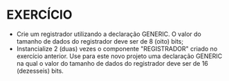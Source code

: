 # EXERCÍCIO

- Crie um registrador utilizando a declaração GENERIC. O valor do tamanho de dados do registrador deve ser de 8 (oito) bits;
- Instancialize 2 (duas) vezes o componente "REGISTRADOR" criado no exercício anterior. Use para este novo projeto uma declaração GENERIC na qual o valor do tamanho de dados do registrador deve ser de 16 (dezesseis) bits.
